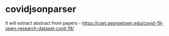 # covidjsonparser

It will extract abstract from papers - https://cset.georgetown.edu/covid-19-open-research-dataset-cord-19/

